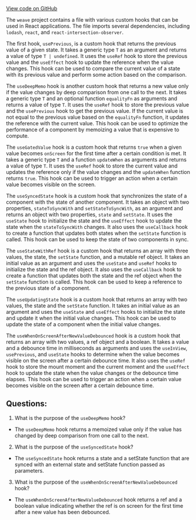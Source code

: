 [View code on GitHub](https://github.com/wandb/weave/weave-js/src/hookUtils.ts)

The `weave` project contains a file with various custom hooks that can be used in React applications. The file imports several dependencies, including `lodash`, `react`, and `react-intersection-observer`. 

The first hook, `usePrevious`, is a custom hook that returns the previous value of a given state. It takes a generic type `T` as an argument and returns a value of type `T | undefined`. It uses the `useRef` hook to store the previous value and the `useEffect` hook to update the reference when the value changes. This hook can be used to compare the current value of a state with its previous value and perform some action based on the comparison.

The `useDeepMemo` hook is another custom hook that returns a new value only if the value changes by deep comparison from one call to the next. It takes a generic type `T` and an optional function `equalityFn` as arguments and returns a value of type `T`. It uses the `useRef` hook to store the previous value and the `usePrevious` hook to get the previous value. If the current value is not equal to the previous value based on the `equalityFn` function, it updates the reference with the current value. This hook can be used to optimize the performance of a component by memoizing a value that is expensive to compute.

The `useGatedValue` hook is a custom hook that returns `true` when a given value becomes `onScreen` for the first time after a certain condition is met. It takes a generic type `T` and a function `updateWhen` as arguments and returns a value of type `T`. It uses the `useRef` hook to store the current value and updates the reference only if the value changes and the `updateWhen` function returns `true`. This hook can be used to trigger an action when a certain value becomes visible on the screen.

The `useSyncedState` hook is a custom hook that synchronizes the state of a component with the state of another component. It takes an object with two properties, `stateToSyncWith` and `setStateToSyncWith`, as an argument and returns an object with two properties, `state` and `setState`. It uses the `useState` hook to initialize the state and the `useEffect` hook to update the state when the `stateToSyncWith` changes. It also uses the `useCallback` hook to create a function that updates both states when the `setState` function is called. This hook can be used to keep the state of two components in sync.

The `useStateWithRef` hook is a custom hook that returns an array with three values, the state, the `setState` function, and a mutable ref object. It takes an initial value as an argument and uses the `useState` and `useRef` hooks to initialize the state and the ref object. It also uses the `useCallback` hook to create a function that updates both the state and the ref object when the `setState` function is called. This hook can be used to keep a reference to the previous state of a component.

The `useUpdatingState` hook is a custom hook that returns an array with two values, the state and the `setState` function. It takes an initial value as an argument and uses the `useState` and `useEffect` hooks to initialize the state and update it when the initial value changes. This hook can be used to update the state of a component when the initial value changes.

The `useWhenOnScreenAfterNewValueDebounced` hook is a custom hook that returns an array with two values, a ref object and a boolean. It takes a value and a debounce time in milliseconds as arguments and uses the `useInView`, `usePrevious`, and `useState` hooks to determine when the value becomes visible on the screen after a certain debounce time. It also uses the `useRef` hook to store the mount moment and the current moment and the `useEffect` hook to update the state when the value changes or the debounce time elapses. This hook can be used to trigger an action when a certain value becomes visible on the screen after a certain debounce time.
## Questions: 
 1. What is the purpose of the `useDeepMemo` hook?
- The `useDeepMemo` hook returns a memoized value only if the value has changed by deep comparison from one call to the next.

2. What is the purpose of the `useSyncedState` hook?
- The `useSyncedState` hook returns a state and a setState function that are synced with an external state and setState function passed as parameters.

3. What is the purpose of the `useWhenOnScreenAfterNewValueDebounced` hook?
- The `useWhenOnScreenAfterNewValueDebounced` hook returns a ref and a boolean value indicating whether the ref is on screen for the first time after a new value has been debounced.